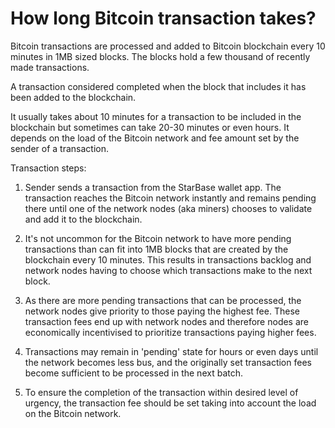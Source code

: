 # How long Bitcoin transaction takes?

Bitcoin transactions are processed and added to Bitcoin blockchain every 10 minutes in 1MB sized blocks. The blocks hold a few thousand of recently made transactions. 

A transaction considered completed when the block that includes it has been added to the blockchain.

It usually takes about 10 minutes for a transaction to be included in the blockchain but sometimes can take 20-30 minutes or even hours. It depends on the load of the Bitcoin network and fee amount set by the sender of a transaction.

Transaction steps:

1. Sender sends a transaction from the StarBase wallet app. The transaction reaches the Bitcoin network instantly and remains pending there until one of the network nodes (aka miners) chooses to validate and add it to the blockchain.
   
2. It's not uncommon for the Bitcoin network to have more pending transactions than can fit into 1MB blocks that are created by the blockchain every 10 minutes. This results in transactions backlog and network nodes having to choose which transactions make to the next block.
   
3. As there are more pending transactions that can be processed, the network nodes give priority to those paying the highest fee. These transaction fees end up with network nodes and therefore nodes are economically incentivised to prioritize transactions paying higher fees.

4. Transactions may remain in 'pending' state for hours or even days until the network becomes less bus, and the originally set transaction fees become sufficient to be processed in the next batch.
   
5. To ensure the completion of the transaction within desired level of urgency, the transaction fee should be set taking into account the load on the Bitcoin network.

